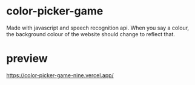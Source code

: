 # color-picker-game
Made with javascript and speech recognition api. When you say a colour, the background colour of the website should change to reflect that.
# preview
https://color-picker-game-nine.vercel.app/
